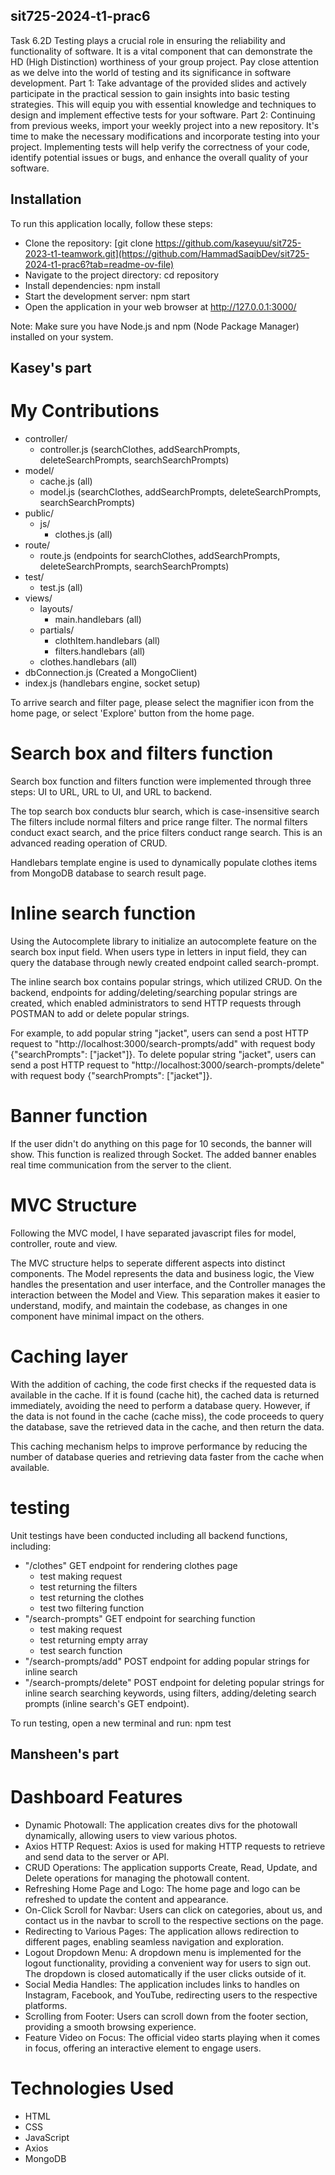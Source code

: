 ## sit725-2024-t1-prac6
Task 6.2D
Testing plays a crucial role in ensuring the reliability and functionality of software. It is a vital
component that can demonstrate the HD (High Distinction) worthiness of your group project. Pay
close attention as we delve into the world of testing and its significance in software development.
Part 1: Take advantage of the provided slides and actively participate in the practical session to gain
insights into basic testing strategies. This will equip you with essential knowledge and techniques to
design and implement effective tests for your software.
Part 2: Continuing from previous weeks, import your weekly project into a new repository. It's time to
make the necessary modifications and incorporate testing into your project. Implementing tests will
help verify the correctness of your code, identify potential issues or bugs, and enhance the overall
quality of your software.

## Installation
To run this application locally, follow these steps:

- Clone the repository: [git clone https://github.com/kaseyuu/sit725-2023-t1-teamwork.git](https://github.com/HammadSaqibDev/sit725-2024-t1-prac6?tab=readme-ov-file)
- Navigate to the project directory: cd repository
- Install dependencies: npm install
- Start the development server: npm start
- Open the application in your web browser at http://127.0.0.1:3000/

Note: Make sure you have Node.js and npm (Node Package Manager) installed on your system.


## Kasey's part
# My Contributions
- controller/
  - controller.js (searchClothes, addSearchPrompts, deleteSearchPrompts, searchSearchPrompts)
- model/
  - cache.js (all)
  - model.js (searchClothes, addSearchPrompts, deleteSearchPrompts, searchSearchPrompts)
- public/
  - js/
    - clothes.js (all)
- route/
  - route.js (endpoints for searchClothes, addSearchPrompts, deleteSearchPrompts, searchSearchPrompts)
- test/
  - test.js (all)
- views/ 
  - layouts/
    - main.handlebars (all)
  - partials/
    - clothItem.handlebars (all)
    - filters.handlebars (all)
  - clothes.handlebars (all)
- dbConnection.js (Created a MongoClient)
- index.js (handlebars engine, socket setup)

To arrive search and filter page, please select the magnifier icon from the home page, or select 'Explore' button from the home page. 

# Search box and filters function
Search box function and filters function were implemented through three steps: UI to URL, URL to UI, and URL to backend. 

The top search box conducts blur search, which is case-insensitive search The filters include normal filters and price range filter. The normal filters conduct exact search, and the price filters conduct range search. This is an advanced reading operation of CRUD.

Handlebars template engine is used to dynamically populate clothes items from MongoDB database to search result page. 
# Inline search function
Using the Autocomplete library to initialize an autocomplete feature on the search box input field. When users type in letters in input field, they can query the database through newly created endpoint called search-prompt.

The inline search box contains popular strings, which utilized CRUD. On the backend, endpoints for adding/deleting/searching popular strings are created, which enabled administrators to send HTTP requests through POSTMAN to add or delete popular strings. 

For example, to add popular string "jacket", users can send a post HTTP request to "http://localhost:3000/search-prompts/add" with request body {"searchPrompts": ["jacket"]}. To delete popular string "jacket", users can send a post HTTP request to "http://localhost:3000/search-prompts/delete" with request body {"searchPrompts": ["jacket"]}.
# Banner function
If the user didn't do anything on this page for 10 seconds, the banner will show. This function is realized through Socket. The added banner enables real time communication from the server to the client.
# MVC Structure
Following the MVC model,  I have separated javascript files for model, controller, route and view.

The MVC structure helps to seperate different aspects into distinct components. The Model represents the data and business logic, the View handles the presentation and user interface, and the Controller manages the interaction between the Model and View. This separation makes it easier to understand, modify, and maintain the codebase, as changes in one component have minimal impact on the others.
# Caching layer
With the addition of caching, the code first checks if the requested data is available in the cache. If it is found (cache hit), the cached data is returned immediately, avoiding the need to perform a database query. However, if the data is not found in the cache (cache miss), the code proceeds to query the database, save the retrieved data in the cache, and then return the data.

This caching mechanism helps to improve performance by reducing the number of database queries and retrieving data faster from the cache when available.
# testing
Unit testings have been conducted including all backend functions, including:
- "/clothes" GET endpoint for rendering clothes page
    - test making request
    - test returning the filters
    - test returning the clothes
    - test two filtering function
- "/search-prompts" GET endpoint for searching function
  - test making request
  - test returning empty array
  - test search function
- "/search-prompts/add" POST endpoint for adding popular strings for inline search
- "/search-prompts/delete" POST endpoint for deleting popular strings for inline search
searching keywords, using filters, adding/deleting search prompts (inline search's GET endpoint). 

To run testing, open a new terminal and run: npm test


## Mansheen's part
# Dashboard Features
- Dynamic Photowall: The application creates divs for the photowall dynamically, allowing users to view various photos.
- Axios HTTP Request: Axios is used for making HTTP requests to retrieve and send data to the server or API.
- CRUD Operations: The application supports Create, Read, Update, and Delete operations for managing the photowall content.
- Refreshing Home Page and Logo: The home page and logo can be refreshed to update the content and appearance.
- On-Click Scroll for Navbar: Users can click on categories, about us, and contact us in the navbar to scroll to the respective sections on the page.
- Redirecting to Various Pages: The application allows redirection to different pages, enabling seamless navigation and exploration.
- Logout Dropdown Menu: A dropdown menu is implemented for the logout functionality, providing a convenient way for users to sign out. The dropdown is closed automatically if the user clicks outside of it.
- Social Media Handles: The application includes links to handles on Instagram, Facebook, and YouTube, redirecting users to the respective platforms.
- Scrolling from Footer: Users can scroll down from the footer section, providing a smooth browsing experience.
- Feature Video on Focus: The official video starts playing when it comes in focus, offering an interactive element to engage users.

# Technologies Used
- HTML
- CSS
- JavaScript
- Axios
- MongoDB

